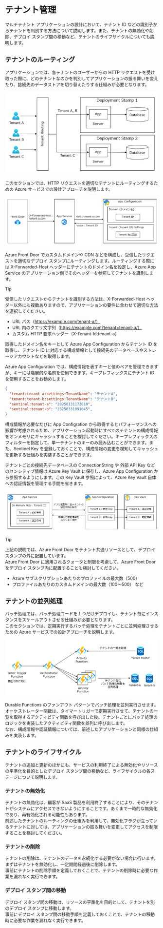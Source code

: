 # テナント管理
マルチテナント アプリケーションの設計において、テナント ID などの識別子からテナントを判別する方法について説明します。また、テナントの無効化や削除、デプロイ スタンプ間の移動など、テナントのライフサイクルについても説明します。

## テナントのルーティング
アプリケーションでは、各テナントのユーザーからの HTTP リクエストを受け取った際に、どのテナントなのかを判別してアプリケーションの振る舞いを変えたり、接続先のデータストアを切り替えたりする仕組みが必要となります。

![テナントのルーティング](../images/chapter04-tenant-routing.png)

このセクションでは、HTTP リクエストを適切なテナントにルーティングするための Azure サービスでの設計アプローチを説明します。

![Azure サービスでのテナントのルーティング](../images/chapter04-tenant-routing-azure.png)

Azure Front Door でカスタムドメインや CDN などを構成し、受信したリクエストを適切なデプロイ スタンプにルーティングします。ルーティングする際には X-Forwarded-Host ヘッダーにテナントのドメイン名を設定し、Azure App Service のアプリケーション側でそのヘッダーを参照してテナントを識別します。

> [!TIP]
> 受信したリクエストからテナントを識別する方法は、X-Forwarded-Host ヘッダー以外にも複数ありますので、アプリケーションの要件に合わせて適切な方法を選択してください。
> - URL パス（https://example.com/tenant-a/）
> - URL 内のクエリ文字列（https://example.com?tenant=tenant-a/）
> - カスタム HTTP 要求ヘッダー（X-Tenant-Id:tenant-a）

取得したドメイン名をキーとして Azure App Configuration からテナント ID を取得し、テナント ID に対応する構成情報として接続先のデータベースやストレージアカウントなどを取得します。

Azure App Configuration では、構成情報を表すキーと値のペアを管理できますが、キーには階層的な名前を使用できます。キープレフィックスにテナント ID を使用することをお勧めします。

```json
{
  "tenant:tenant-a:settings:TenantName": "テナントA",
  "tenant:tenant-b:settings:TenantName": "テナントB",
  "sentinel:tenant-a": "20250131173010",
  "sentinel:tenant-b": "20250331091045",
}
```

構成情報が必要なたびに App Configration から取得するとパフォーマンスへの影響が考慮されるため、アプリケーション起動時にすべてのテナントの構成情報をオンメモリにキャッシュすることを検討してください。キープレフィックスのフィルターを指定して、単一テナントのキーのみ読み込むことができます。また、Sentinel Key を登録しておくことで、構成情報の変更を検知してキャッシュを更新する仕組みを実装することができます。

テナントごとの接続先データベースの ConnectionString や 外部 API Key などのセンシティブ情報は Azure Key Vault に保存し、Azure App Configuration から参照するようにします。この Key Vault 参照によって、Azure Key Vault 自体への認証情報を管理する手間を省きます。

![センシティブ情報の管理](../images/chapter04-appconfig-keyvault.png)

> [!TIP]
> 上記の説明では、Azure Front Door をテナント共通リソースとして、デプロイ スタンプの外に配置しています。  
> Azure Front Door に適用されるクォータと制限を考慮して、Azure Front Door をデプロイ スタンプ内に配置することも検討してください。
> - Azure サブスクリプションあたりのプロファイルの最大数（500）
> - プロファイルあたりのカスタムドメインの最大数（100～500） など

## テナントの並列処理
バッチ処理では、バッチ処理コードを１つだけデプロイし、テナント毎にインスタンスをスケールアウトさせる仕組みが必要となります。  
このセクションでは、定期実行するバッチ処理をテナントごとに並列処理させるための Azure サービスでの設計アプローチを説明します。

![Durable Functions でのバッチ処理](../images/chapter04-batch-durable-functions.png)

Durable Functions のファンアウト パターンでバッチ処理を並列実行させます。オーケストレーター関数は、タイマートリガーで定期実行させて、テナントの一覧を取得するアクティビティ関数を呼び出した後、テナントごとにバッチ処理のロジックを実装したアクティビティ関数を並列に呼び出します。  
なお、構成情報や認証情報については、前述したアプリケーションと同様の仕組みを実装します。

## テナントのライフサイクル
テナントの追加と更新のほかにも、サービスの利用終了による無効化やリソースの平準化を目的としたデプロイ スタンプ間の移動など、ライフサイクルの各ステージについて説明します。  

### テナントの無効化
テナントの無効化は、顧客が SaaS 製品を利用終了することにより、そのテナントがシステムにアクセスできないようにすることです。あくまで一時的な無効化であり、再有効化される可能性もあります。  
前述したテナントのルーティングの仕組みを利用して、無効化フラグが立っているテナントに対しては、アプリケーションの振る舞いを変更してアクセスを制限することを検討してください。

### テナントの削除
テナントの削除は、テナントのデータを永続化する必要がない場合に行います。まずはテナントを無効化し、一定期間経過後に削除します。  
事前にテナントの削除手順を定義しておくことで、テナントの削除時に必要な作業を漏れなく実行できます。

### デプロイ スタンプ間の移動
デプロイ スタンプ間の移動は、リソースの平準化を目的として、テナントを別のデプロイ スタンプに移動します。  
事前にデプロイ スタンプ間の移動手順を定義しておくことで、テナントの移動時に必要な作業を漏れなく実行できます。
